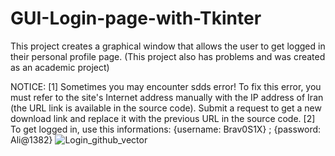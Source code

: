 # GUI-Login-page-with-Tkinter
This project creates a graphical window that allows the user to get logged in their personal profile page. (This project also has problems and was created as an academic project)

NOTICE:
[1] Sometimes you may encounter sdds error! To fix this error, you must refer to the site's Internet address manually with the IP address of Iran (the URL link is available in the source code). Submit a request to get a new download link and replace it with the previous URL in the source code. [2] To get logged in, use this informations:
    {username: Brav0S1X} ; {password: Ali@1382}
![Login_github_vector](https://github.com/BlackSourceTM/Tkinter-Login-Page/assets/97563457/c220ea64-b4bf-4fe6-956d-6d2337531047)
